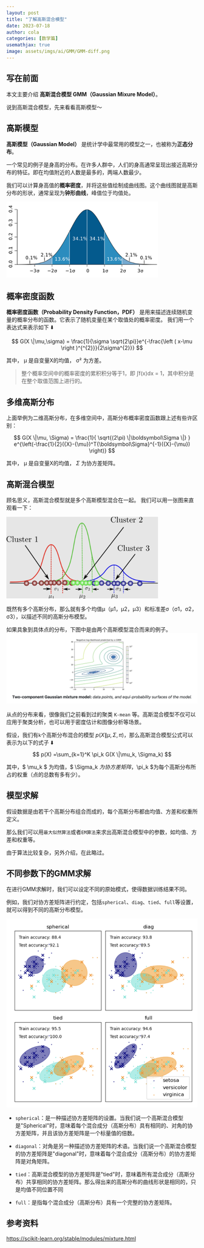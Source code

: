 ```yaml
---
layout: post
title: "了解高斯混合模型"
date: 2023-07-18
author: cola
categories: [数学篇]
usemathjax: true
image: assets/imgs/ai/GMM/GMM-diff.png
---
```


## 写在前面
本文主要介绍 **高斯混合模型 GMM（Gaussian Mixure Model）**。

说到高斯混合模型，先来看看高斯模型～

## 高斯模型

**高斯模型（Gaussian Model）** 是统计学中最常用的模型之一，也被称为**正态分布**。

一个常见的例子是身高的分布。在许多人群中，人们的身高通常呈现出接近高斯分布的特征。即在均值附近的人数是最多的，两端人数最少。

我们可以计算身高值的**概率密度**，并将这些值绘制成曲线图。这个曲线图就是高斯分布的形状，通常呈现为**钟形曲线**，峰值位于均值处。

<img src="/assets/imgs/ai/GMM/gaussian.png" width="400" />


## 概率密度函数
**概率密度函数（Probability Density Function，PDF）** 是用来描述连续随机变量的概率分布的函数。它表示了随机变量在某个取值处的概率密度。 我们用一个表达式来表示如下 ⬇️

$$ G(X \|\mu,\sigma) = \frac{1}{\sigma \sqrt{2\pi}}e^{-\frac{\left ( x-\mu \right )^{^{2}}}{2\sigma^{2}}} $$

其中， μ 是自变量X的均值， σ² 为方差。

> 整个概率空间中的概率密度的累积积分等于1，即 ∫f(x)dx = 1，其中积分是在整个取值范围上进行的。

## 多维高斯分布
上面举例为二维高斯分布，在多维空间中，高斯分布概率密度函数跟上述有些许区别：

$$ G(X \|\mu, \Sigma) = \frac{1}{ \sqrt{(2\pi) \|\boldsymbol\Sigma \|} } e^{\left(-\frac{1}{2}({X}-{\mu})^T{\boldsymbol\Sigma}^{-1}({X}-{\mu}) \right)} $$

其中， μ 是自变量X的均值， $\Sigma$ 为协方差矩阵。

## 高斯混合模型
顾名思义，高斯混合模型就是多个高斯模型混合在一起。
我们可以用一张图来直观看一下：

<img src="/assets/imgs/ai/GMM/GMM.png" width="400" />

既然有多个高斯分布，那么就有多个均值μ（μ1，μ2，μ3）和标准差σ（σ1，σ2，σ3），以描述不同的高斯分布模型。

如果具象到具体点的分布，下图中是由两个高斯模型混合而来的例子。
<img src="/assets/imgs/ai/GMM/GMM-2.png" />


从点的分布来看，很像我们之前看到过的聚类 `K-mean` 等。高斯混合模型不仅可以应用于聚类分析，也可以用于密度估计和图像分析等场景。

假设，我们有`k`个高斯分布混合的模型 $p(X \|\mu, \Sigma, \pi)$，那么高斯混合模型公式可以表示为以下的式子 ⬇️
$$ p(X) =\sum_{k=1}^K \pi_k G(X \|\mu_k, \Sigma_k) $$

其中，$ \mu_k $ 为均值，$ \Sigma_k $为协方差矩阵，$\pi_k $为每个高斯分布所占的权重（点的总数有多有少）。


## 模型求解
假设数据是由若干个高斯分布组合而成的，每个高斯分布都由均值、方差和权重所定义。

那么我们可以用`最大似然算法`或者`EM算法`来求出高斯混合模型中的参数，如均值、方差和权重等。

由于算法比较复杂，另外介绍，在此略过。

## 不同参数下的GMM求解
在进行GMM求解时，我们可以设定不同的原始模式，使得数据训练结果不同。

例如，我们对协方差矩阵进行约定，包括`spherical`、`diag`、`tied`、`full`等设置，就可以得到不同的高斯分布模型。

<img src="/assets/imgs/ai/GMM/GMM-diff.png" />

-  `spherical`：是一种描述协方差矩阵的设置。当我们说一个高斯混合模型是"Spherical"时，意味着每个混合成分（高斯分布）具有相同的、对角的协方差矩阵，并且该协方差矩阵是一个标量值的倍数。

- `diagonal`：对角是另一种描述协方差矩阵的术语。当我们说一个高斯混合模型的协方差矩阵是"diagonal"时，意味着每个混合成分（高斯分布）的协方差矩阵是对角矩阵。
- `tied`：高斯混合模型的协方差矩阵是"tied"时，意味着所有混合成分（高斯分布）共享相同的协方差矩阵。那么得出来的高斯分布的曲线形状是相同的，只是均值不同位置不同
- `full`：是指每个混合成分（高斯分布）具有一个完整的协方差矩阵。


## 参考资料
https://scikit-learn.org/stable/modules/mixture.html